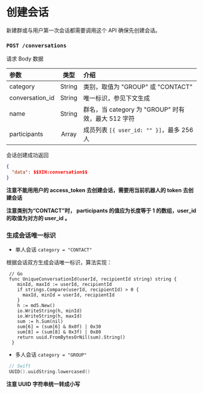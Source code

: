 # 创建会话

新建群或与用户第一次会话都需要调用这个 API 确保先创建会话。

### `POST /conversations`

请求 Body 数据

| 参数 | 类型 | 介绍 |
| :----- | :----: | :---- |
| category | String | 类别，取值为 "GROUP" 或 "CONTACT" |
| conversation_id | String | 唯一标识，参见下文生成 |
| name | String | 群名，当 category 为 "GROUP" 时有效，最大 512 字符 |
| participants | Array | 成员列表 ```[{ user_id: "" }]```，最多 256 人 |

会话创建成功返回

```json
{
  "data": $$XIN:conversation$$
}
```

**注意不能用用户的 access_token 去创建会话，需要用当前机器人的 token 去创建会话**

**注意类别为“CONTACT”时， participants 的值应为长度等于 1 的数组，user_id 的取值为对方的 user_id 。**
### 生成会话唯一标识

- 单人会话 `category = "CONTACT"`

根据会话双方生成会话唯一标识，算法实现：

```golang
 // Go
 func UniqueConversationId(userId, recipientId string) string {
    minId, maxId := userId, recipientId
    if strings.Compare(userId, recipientId) > 0 {
      maxId, minId = userId, recipientId
    }
    h := md5.New()
    io.WriteString(h, minId)
    io.WriteString(h, maxId)
    sum := h.Sum(nil)
    sum[6] = (sum[6] & 0x0f) | 0x30
    sum[8] = (sum[8] & 0x3f) | 0x80
    return uuid.FromBytesOrNil(sum).String()
  }
```

- 多人会话 `category = "GROUP"`

```Swift
 // Swift
 UUID().uuidString.lowercased()
```
**注意 UUID 字符串统一转成小写**
